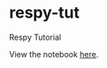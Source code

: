 # respy-tut
Respy Tutorial

View the notebook [here](https://nbviewer.jupyter.org/github/amageh/respy-tut/blob/main/respy-tutorial.ipynb).
